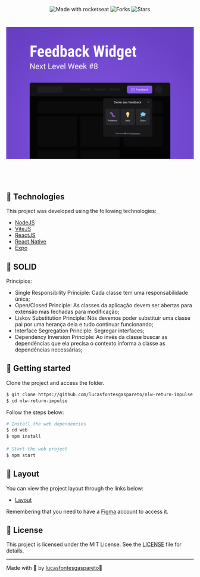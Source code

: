 <p align="center">
  <img src="https://img.shields.io/static/v1?label=Made%20with&message=RocketSeat&color=white&labelColor=8257E5" alt="Made with rocketseat">
  <img src="https://img.shields.io/github/forks/lucasfontesgaspareto/nlw-return-impulse?label=forks&message=MIT&color=white&labelColor=8257E5" alt="Forks">
  <img src="https://img.shields.io/github/stars/lucasfontesgaspareto/nlw-return-impulse?label=stars&message=MIT&color=white&labelColor=8257E5" alt="Stars">
</p>

<h1 align="center">
  <img alt="Feedget" title="Feedget" src=".github/cover.png" width="800s" />
</h1>

<br>

<br>

## 🧪 Technologies

This project was developed using the following technologies:

- [NodeJS](https://nodejs.org/)
- [ViteJS](https://vitejs.dev/)
- [ReactJS](https://reactjs.org/)
- [React Native](https://reactnative.dev/)
- [Expo](https://expo.io/)

## 🧪 SOLID

Princípios:

- Single Responsibility Principle: Cada classe tem uma responsabilidade única;
- Open/Closed Principle: As classes da aplicação devem ser abertas para extensão mas fechadas para modificação;
- Liskov Substitution Principle: Nós devemos poder substituir uma classe pai por uma herança dela e tudo continuar funcionando;
- Interface Segregation Principle: Segregar interfaces;
- Dependency Inversion Principle: Ao invés da classe buscar as dependências que ela precisa o contexto informa a classe as dependências necessárias;

## 🚀 Getting started

Clone the project and access the folder.

```bash
$ git clone https://github.com/lucasfontesgaspareto/nlw-return-impulse.git
$ cd nlw-return-impulse
```

Follow the steps below:

```bash
# Install the web dependencies 
$ cd web
$ npm install

# Start the web project
$ npm start
```

## 🔖 Layout

You can view the project layout through the links below:

- [Layout](<https://www.figma.com/file/otTCSBdeoyZX8LXIaZRQPS/Feedback-Widget-(Community)?node-id=49%3A432>)

Remembering that you need to have a [Figma](http://figma.com/) account to access it.

## 📝 License

This project is licensed under the MIT License. See the [LICENSE](LICENSE.md) file for details.

---

Made with 💜 by [lucasfontesgaspareto](https://github.com/lucasfontesgaspareto)👋